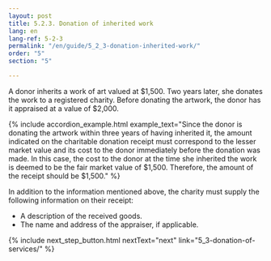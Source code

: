 ```yaml
---
layout: post
title: 5.2.3. Donation of inherited work
lang: en
lang-ref: 5-2-3
permalink: "/en/guide/5_2_3-donation-inherited-work/"
order: "5"
section: "5"

---
```

A donor inherits a work of art valued at $1,500. Two years later, she donates the work to a registered charity. Before donating the artwork, the donor has it appraised at a value of $2,000.

{% include accordion_example.html
example_text="Since the donor is donating the artwork within three years of having inherited it, the amount indicated on the charitable donation receipt must correspond to the lesser market value and its cost to the donor immediately before the donation was made. In this case, the cost to the donor at the time she inherited the work is deemed to be the fair market value of $1,500. Therefore, the amount of the receipt should be $1,500."
%}

In addition to the information mentioned above, the charity must supply the following information on their receipt:

* A description of the received goods.
* The name and address of the appraiser, if applicable.

{% include next_step_button.html nextText="next" link="5_3-donation-of-services/" %}